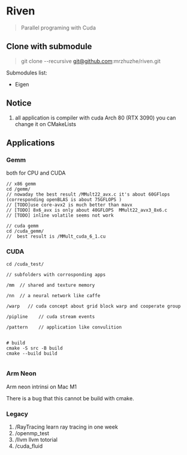 # Riven 

> Parallel programing with Cuda

## Clone with submodule
> git clone --recursive git@github.com:mrzhuzhe/riven.git

Submodules list:

- Eigen

## Notice

1. all application is compiler with cuda Arch 80 (RTX 3090) you can change it on CMakeLists

## Applications
### Gemm

both for CPU and CUDA

```
// x86 gemm
cd /gemm/
// nowaday the best result /MMult22_avx.c it's about 60GFlops (corresponding openBLAS is about 75GFLOPS )
// [TODO]use core-avx2 is much better than mavx
// [TODO] 8x6_avx is only about 40GFLOPS  MMult22_avx3_8x6.c
// [TODO] inline volatile seems not work

// cuda gemm
cd /cuda_gemm/
//  best result is /MMult_cuda_6_1.cu 

```


### CUDA
```
cd /cuda_test/

// subfolders with corrosponding apps

/mm  // shared and texture memory

/nn  // a neural network like caffe

/warp   // cuda concept about grid block warp and cooperate group

/pipline    // cuda stream events 

/pattern    // application like convulition


# build
cmake -S src -B build
cmake --build build


```

### Arm Neon

Arm neon  intrinsi on Mac M1

There is a bug that this cannot be build with cmake.


### Legacy

1. /RayTracing learn ray tracing in one week
2. /openmp_test 
3. /llvm llvm totorial
3. /cuda_fluid 